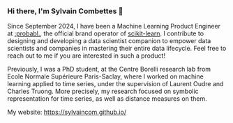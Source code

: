 ### Hi there, I'm Sylvain Combettes 👋

Since September 2024, I have been a Machine Learning Product Engineer at [:probabl.](https://probabl.ai/), the official brand operator of [scikit-learn](https://scikit-learn.org/stable/).
I contribute to designing and developing a data scientist companion to empower data scientists and companies in mastering their entire data lifecycle.
Feel free to reach out to me if you are interested in such a product!

Previously, I was a PhD student, at the Centre Borelli research lab from Ecole Normale Supérieure Paris-Saclay, where I worked on machine learning applied to time series, under the supervision of Laurent Oudre and Charles Truong. More precisely, my research focused on symbolic representation for time series, as well as distance measures on them.

My website: https://sylvaincom.github.io/

<!--
**sylvaincom/sylvaincom** is a ✨ _special_ ✨ repository because its `README.md` (this file) appears on your GitHub profile.

Here are some ideas to get you started:

- 🔭 I’m currently working on ...
- 🌱 I’m currently learning ...
- 👯 I’m looking to collaborate on ...
- 🤔 I’m looking for help with ...
- 💬 Ask me about ...
- 📫 How to reach me: ...
- 😄 Pronouns: ...
- ⚡ Fun fact: ...
-->

